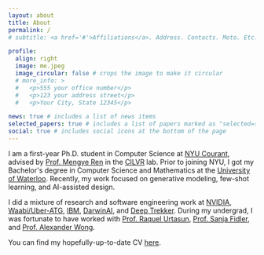 ```yaml
---
layout: about
title: About
permalink: /
# subtitle: <a href='#'>Affiliations</a>. Address. Contacts. Moto. Etc.

profile:
  align: right
  image: me.jpeg
  image_circular: false # crops the image to make it circular
  # more_info: >
  #   <p>555 your office number</p>
  #   <p>123 your address street</p>
  #   <p>Your City, State 12345</p>

news: true # includes a list of news items
selected_papers: true # includes a list of papers marked as "selected={true}"
social: true # includes social icons at the bottom of the page
---
```


I am a first-year Ph.D. student in Computer Science at <a href="https://cims.nyu.edu/dynamic/">NYU Courant</a>, advised by <a href="https://mengyeren.com/">Prof. Mengye Ren</a> in the <a href="https://wp.nyu.edu/cilvr/">CILVR</a> lab. Prior to joining NYU, I got my Bachelor's degree in Computer Science and Mathematics at the <a href="https://uwaterloo.ca/">University of Waterloo</a>. Recently, my work focused on generative modeling, few-shot learning, and AI-assisted design.

I did a mixture of research and software engineering work at <a href="https://research.nvidia.com/labs/toronto-ai/">NVIDIA</a>,  <a href="https://waabi.ai/">Waabi/Uber-ATG</a>,  <a href="https://www.ibm.com/products/cognos-analytics">IBM</a>,  <a href="https://www.bloomberg.com/news/articles/2024-03-14/apple-aapl-buys-canadian-ai-startup-darwinai-as-part-of-race-to-add-features">DarwinAI</a>, and <a href="https://www.deeptrekker.com/">Deep Trekker</a>. During my undergrad, I was fortunate to have worked with <a href="https://www.cs.toronto.edu/~urtasun/">Prof. Raquel Urtasun</a>, <a href="https://www.cs.utoronto.ca/~fidler/">Prof. Sanja Fidler</a>, and <a href="https://www.eng.uwaterloo.ca/~a28wong/">Prof. Alexander Wong</a>.

You can find my hopefully-up-to-date CV <a href="https://drive.google.com/file/d/1uJRnKviFdbsa89Gix5w0fFJ83ukWPsh2/view?usp=drive_link">here</a>.